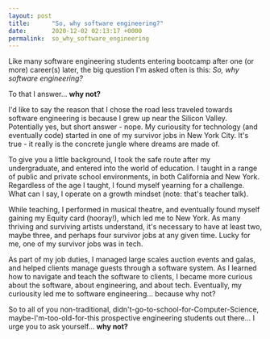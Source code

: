 ```yaml
---
layout: post
title:      "So, why software engineering?"
date:       2020-12-02 02:13:17 +0000
permalink:  so_why_software_engineering
---
```



Like many software engineering students entering bootcamp after one (or more) career(s) later, the big question I'm asked often is this: *So, why software engineering?*

To that I answer... **why not?**

I'd like to say the reason that I chose the road less traveled towards software engineering is because I grew up near the Silicon Valley. Potentially yes, but short answer - nope. My curiousity for technology (and eventually code) started in one of my survivor jobs in New York City. It's true - it really is the concrete jungle where dreams are made of.

To give you a little background, I took the safe route after my undergraduate, and entered into the world of education. I taught in a range of public and private school environments, in both California and New York. Regardless of the age I taught, I found myself yearning for a challenge. What can I say, I operate on a growth mindset (note: that's teacher talk).

While teaching, I performed in musical theatre, and eventually found myself gaining my Equity card (hooray!), which led me to New York. As many thriving and surviving artists understand, it's necessary to have at least two, maybe three, and perhaps four survivor jobs at any given time. Lucky for me, one of my survivor jobs was in tech.

As part of my job duties, I managed large scales auction events and galas, and helped clients manage guests through a software system. As I learned how to navigate and teach the software to clients, I became more curious about the software, about engineering, and about tech. Eventually, my curiousity led me to software engineering... because why not?

So to all of you non-traditional, didn't-go-to-school-for-Computer-Science, maybe-I'm-too-old-for-this prospective engineering students out there... I urge you to ask yourself... **why not?**
